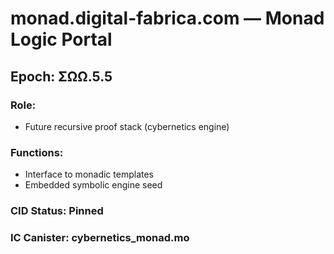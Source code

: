 # monad.digital-fabrica.com — Monad Logic Portal

## Epoch: ΣΩΩ.5.5

### Role:
- Future recursive proof stack (cybernetics engine)

### Functions:
- Interface to monadic templates
- Embedded symbolic engine seed

### CID Status: Pinned
### IC Canister: cybernetics_monad.mo
